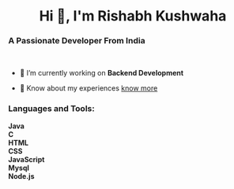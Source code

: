 # <h1 align="center">Hi 👋, I'm Rishabh Kushwaha</h1>
<h3>A Passionate Developer From India</h3> <br>

- 🔭 I’m currently working on **Backend Development**

- 📄 Know about my experiences <a href="https://drive.google.com/file/d/1gvYyRhGMUyqpKinhlSYg35zdnYOSQWvs/view?usp=drivesdk">know more </a>  



<h3 align="left">Languages and Tools:</h3>
<b>
  Java<br>C <br> HTML<br> CSS <br> JavaScript <br> Mysql <br>Node.js<br>
</b>
